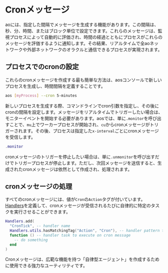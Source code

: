 # Cronメッセージ

aoには、指定した間隔でメッセージを生成する機能があります。この間隔は、秒、分、時間、またはブロック単位で設定できます。これらのメッセージは、監視プロセスによって自動的に評価され、時間の経過とともにプロセスがこれらのメッセージを評価するように通知します。その結果、リアルタイムで全aoネットワークや外部ネットワークのオラクルと通信できるプロセスが実現されます。

## プロセスでのcronの設定

これらのcronメッセージを作成する最も簡単な方法は、aosコンソールで新しいプロセスを生成し、時間間隔を定義することです。

```sh
aos [myProcess] --cron 5-minutes
```

<!-- # Cron Messages

ao has the ability to generate messages on a specified interval, this interval could be seconds, minutes, hours, or blocks. These messages automatically get evaluated by a monitoring process to inform the Process to evalute these messages over time. The result is a real-time Process that can communicate with the full ao network or oracles in the outside network.

## Setting up cron in a process

The easiest way to create these cron messages is by spawning a new process in the aos console and defining the time interval.

```sh
aos [myProcess] --cron 5-minutes
``` -->

<!-- When spawning a new process, you can pass a cron argument in your command-line followed by the interval you would like the cron to tick. If you want the messages to trigger in real-time you must initiate a monitor event. In aos, you simply call `.monitor` and it will kick off a worker process on the `mu` that triggers the cron messages from the `cu`. Then your Process will receive the cron messages every `x-interval`. -->

新しいプロセスを生成する際、コマンドラインでcron引数を指定し、その後にcronの間隔を設定します。メッセージをリアルタイムでトリガーしたい場合は、モニターイベントを開始する必要があります。aosでは、単に`.monitor`を呼び出すことで、`mu`上でワーカープロセスが開始され、`cu`からcronメッセージがトリガーされます。その後、プロセスは指定した`x-interval`ごとにcronメッセージを受信します。

```lua
.monitor
```

<!-- If you wish to stop triggering the cron messages simply call `.unmonitor` and this will stop the triggering process, but the next time you send a message, the generated cron messages will still get created and processed.

## Handling cron messages

Every cron message has an `Action` tag with the value `Cron`. [Handlers](handlers.md) can be defined to perform specific tasks autonomously, each time a cron message is received. -->

cronメッセージのトリガーを停止したい場合は、単に`.unmonitor`を呼び出すだけでトリガープロセスが停止します。ただし、次回メッセージを送信すると、生成されたcronメッセージは依然として作成され、処理されます。

## cronメッセージの処理

すべてのcronメッセージには、値が`Cron`の`Action`タグが付いています。[Handlers](handlers.md)を定義して、cronメッセージが受信されるたびに自律的に特定のタスクを実行させることができます。

```lua
Handlers.add(
  "CronTick", -- handler name
  Handlers.utils.hasMatchingTag("Action", "Cron"), -- handler pattern to identify cron message
  function () -- handler task to execute on cron message
    -- do something
  end
)
```

<!-- Cron messages are a powerful utility that can be used to create "autonomous agents" with expansive capabilities. -->

Cronメッセージは、広範な機能を持つ「自律型エージェント」を作成するために使用できる強力なユーティリティです。
